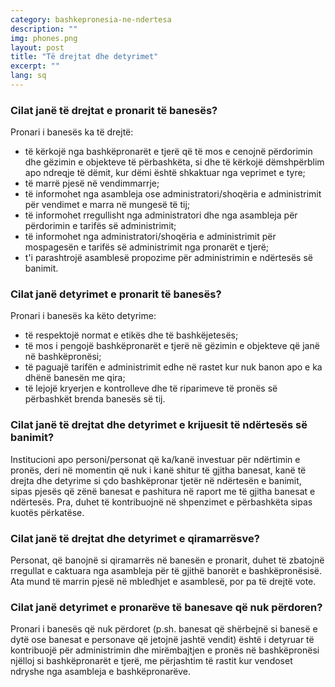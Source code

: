 ```yaml
---
category: bashkepronesia-ne-ndertesa
description: ""
img: phones.png
layout: post
title: "Të drejtat dhe detyrimet"
excerpt: ""
lang: sq
---
```

<script>
var data = { topics: [
  {
    title: "Të drejtat e pronarit të banesës",
    text: function(){ return $("#part1").html(); }
  },
  {
    title: "Detyrimet e pronarit të banesës",
    text: function(){ return $("#part2").html(); }
  },
  {
    title: "Të drejtat dhe detyrimet e krijuesit të ndërtesës",
    text: function(){ return $("#part3").html(); }
  },
  {
    title: "Të drejtat dhe detyrimet e qiramarrësve",
    text: function(){ return $("#part4").html(); }
  },
  {
    title: "Detyrimet e pronarëve për banesat jo në përdorim",
    text: function(){ return $("#part5").html(); }
  }
]};
</script>

<div id="part1" class="hidden">
<h3>Cilat janë të drejtat e pronarit të banesës?</h3>
Pronari i banesës ka të drejtë:
<ul>
<li>të kërkojë nga bashkëpronarët e tjerë që të mos e cenojnë përdorimin dhe gëzimin e objekteve të përbashkëta, si dhe të kërkojë dëmshpërblim apo ndreqje të dëmit, kur dëmi është shkaktuar nga veprimet e tyre;</li>
<li>të marrë pjesë në vendimmarrje;</li>
<li>të informohet nga asambleja ose administratori/shoqëria e administrimit për vendimet e marra në mungesë të tij;</li>
<li>të informohet rregullisht nga administratori dhe nga asambleja për përdorimin e tarifës së administrimit;</li>
<li>të informohet nga administratori/shoqëria e administrimit për mospagesën e tarifës së administrimit nga pronarët e tjerë;</li>
<li>t'i parashtrojë asamblesë propozime për administrimin e ndërtesës së banimit.</li>
</ul>
</div>

<div id="part2" class="hidden">
<h3>Cilat janë detyrimet e pronarit të banesës?</h3>
Pronari i banesës ka këto detyrime:
<ul>
<li>të respektojë normat e etikës dhe të bashkëjetesës;</li>
<li>të mos i pengojë bashkëpronarët e tjerë në gëzimin e objekteve që janë në bashkëpronësi;</li>
<li>të paguajë tarifën e administrimit edhe në rastet kur nuk banon apo e ka dhënë banesën me qira; </li>
<li>të lejojë kryerjen e kontrolleve dhe të riparimeve të pronës së përbashkët brenda banesës së tij.</li>
</ul>
</div>

<div id="part3" class="hidden">
<h3>Cilat janë të drejtat dhe detyrimet e krijuesit të ndërtesës së banimit?</h3>
Institucioni apo personi/personat që ka/kanë investuar për ndërtimin e pronës, deri në momentin që nuk i kanë shitur të gjitha banesat, kanë të drejta dhe detyrime si çdo bashkëpronar tjetër në ndërtesën e banimit, sipas pjesës që zënë banesat e pashitura në raport me të gjitha banesat e ndërtesës. Pra, duhet të kontribuojnë në shpenzimet e përbashkëta sipas kuotës përkatëse.
</div>

<div id="part4" class="hidden">
<h3>Cilat janë të drejtat dhe detyrimet e qiramarrësve?</h3>
Personat, që banojnë si qiramarrës në banesën e pronarit, duhet të zbatojnë rregullat e caktuara nga asambleja për të gjithë banorët e bashkëpronësisë. Ata mund të marrin pjesë në mbledhjet e asamblesë, por pa të drejtë vote.
</div>

<div id="part5" class="hidden">
<h3>Cilat janë detyrimet e pronarëve të banesave që nuk përdoren?</h3>
Pronari i banesës që nuk përdoret (p.sh. banesat që shërbejnë si banesë e dytë ose banesat e personave që jetojnë jashtë vendit) është i detyruar të kontribuojë për administrimin dhe mirëmbajtjen e pronës në bashkëpronësi njëlloj si bashkëpronarët e tjerë, me përjashtim të rastit kur vendoset ndryshe nga asambleja e bashkëpronarëve.
</div>

<div class="post-content"></div>
